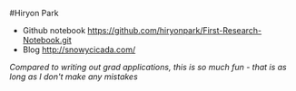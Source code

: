 #Hiryon Park

+ Github notebook https://github.com/hiryonpark/First-Research-Notebook.git
+ Blog http://snowycicada.com/

*Compared to writing out grad applications, this is so much fun - that is as long as I don't make any mistakes* 

